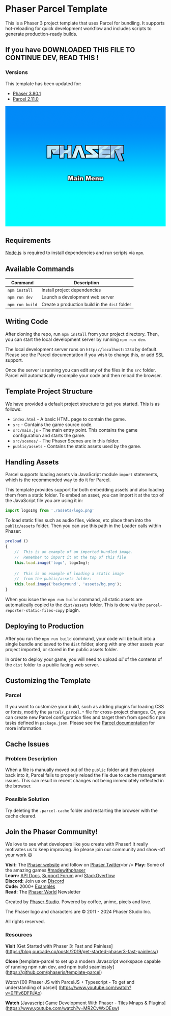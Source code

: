 # Phaser Parcel Template

This is a Phaser 3 project template that uses Parcel for bundling. It supports hot-reloading for quick development workflow and includes scripts to generate production-ready builds.

## If you have DOWNLOADED THIS FILE TO CONTINUE DEV, READ THIS ! 

<!-- 
TODO : ensure you have 'Better Comments' extension when you read this for improved readibilility. 


?PORTS: 

    
    *FRONT-END PORT: 1234:
    The front-end sever runs on PORT 1234 by default. In the case 1234 is not available, Parcel automatically chooses a random port for the server to run on. There is the CORS method of fusing both servers to run on one, but for dev purposeses , we'll the ports on individual ports. 

        *Development / Production Front-end server calls: 
        As shown in the package.json, you can start the frontend with a development call or a production call. This is a safety measure to ensure data will not be erased. 

            *Development:  
            "npm run dev": allows access to seed.js. Seed.js will clear all tables in the db if ran. This is

            *Production: 
            "npm start": allows you run the production server. 
            In the case you happen to break the forbidden rule of not running the seed.js file while in production; the seed file has a fail safe code so nothing from your database will delete. Unless you instruct otherwise in the command line. 

    *BACK-END PORT: 3000: 
        "npm run server": The backend is hard coded to run on port 3000. 
            

    *PORT: 5432: 
    -If you happen to see this port while setting up your prisma.schema (specifically during "DATABASE_URL setup, then ensure to leave it as 5432). 
        *Prisma uses PORT 5432 to communicate with the db and it listens to the Front-end on PORT 3000,  



? Getting Started with this app after cloning a Repo: 


    ? PSQL:

        
TODO   Steps: 

            1.  Create the db as it shows below with the same camel casing
                   *theArrowGame


    ? Prisma: 

        *0 install all required modules
            identify requirede modules in package.json file  


        *1. npm i --save-dev prisma@latest
            install prisma

        *2 npx prisma init
            create prisma files 


        *3. set up DATABASEURL (in /prisma.shema)         &      .env file 
            This enables the prisma.schema file 
        

        *a. 
        generator client {
                provider = "prisma-client-js"
                }

                define the database to connect to
                datasource db {
                provider = "postgresql"
                url      = env("DATABASE_URL")
            }
        

        *3.5 set up .env with the following info: 

        .env: 
                DATABASE_URL="postgresql://<your psql user>:@localhost:5432/theArrowGame"
                JWT="coolPassword"
                NODE_ENV="development"


        * Of note: 
            
            -env file goes within the main directory so backend can access it.

            -the app is set up with "theArrowGame" as the db. When creating your db i urge you to mirrow this nomenclature. It'll make things easier. 

    


    Steps:



        *4 npx prisma migrate dev --name init
            Creates the DB with defined models(Tables) that are in the schema.prisma file
            ?Run this code if you want to restructure the db (Add more rows or columns)
            ?Followed by npx prisma generate 


        *5  npx prisma db pull
            This commmand is dope! It read the Database_URL (located in the .env) and connects to the db following. It then introspects the database & translates the database schema from SQL into a prisma data model within the prisma.schema

                TODO Whenever you clone a project with prisma, you start here. 
                    Which makes sense, you need the env files to operate the project 
                ? If it is your own project copy the env file over, if not, create one. 
                WALLAH! MAGIC!
            
            
            To get the latest prisma run:
        *6 npm i @prisma/client@latest
            this command creates a node module which houses the prisma client. That node module is changed evertime the schema is modified but in order to change it you have to run the following: 

            *7 npx prisma generate
                This reads the prisma schema and generates my prisma client library within the @prisma/client node_modules


        *8 set up the enviornment and do you first prisma quiery

            *a. Import Prisma Client
            const { PrismaClient } = require('@prisma/client)
            const prisma = new PrismaClient()

            *b crud methods can be found here:
            ! https://www.prisma.io/docs/orm/prisma-client/queries/crud






-->

### Versions

This template has been updated for:

- [Phaser 3.80.1](https://github.com/phaserjs/phaser)
- [Parcel 2.11.0](https://github.com/parcel-bundler/parcel)

![screenshot](screenshot.png)

## Requirements

[Node.js](https://nodejs.org) is required to install dependencies and run scripts via `npm`.

## Available Commands

| Command | Description |
|---------|-------------|
| `npm install` | Install project dependencies |
| `npm run dev` | Launch a development web server |
| `npm run build` | Create a production build in the `dist` folder |

## Writing Code

After cloning the repo, run `npm install` from your project directory. Then, you can start the local development server by running `npm run dev`.

The local development server runs on `http://localhost:1234` by default. Please see the Parcel documentation if you wish to change this, or add SSL support.

Once the server is running you can edit any of the files in the `src` folder. Parcel will automatically recompile your code and then reload the browser.

## Template Project Structure

We have provided a default project structure to get you started. This is as follows:

- `index.html` - A basic HTML page to contain the game.
- `src` - Contains the game source code.
- `src/main.js` - The main entry point. This contains the game configuration and starts the game.
- `src/scenes/` - The Phaser Scenes are in this folder.
- `public/assets` - Contains the static assets used by the game.

## Handling Assets

Parcel supports loading assets via JavaScript module `import` statements, which is the recommended way to do it for Parcel.

This template provides support for both embedding assets and also loading them from a static folder. To embed an asset, you can import it at the top of the JavaScript file you are using it in:

```js
import logoImg from './assets/logo.png'
```

To load static files such as audio files, videos, etc place them into the `public/assets` folder. Then you can use this path in the Loader calls within Phaser:

```js
preload ()
{
    //  This is an example of an imported bundled image.
    //  Remember to import it at the top of this file
    this.load.image('logo', logoImg);

    //  This is an example of loading a static image
    //  from the public/assets folder:
    this.load.image('background', 'assets/bg.png');
}
```

When you issue the `npm run build` command, all static assets are automatically copied to the `dist/assets` folder. This is done via the `parcel-reporter-static-files-copy` plugin.

## Deploying to Production

After you run the `npm run build` command, your code will be built into a single bundle and saved to the `dist` folder, along with any other assets your project imported, or stored in the public assets folder.

In order to deploy your game, you will need to upload *all* of the contents of the `dist` folder to a public facing web server.

## Customizing the Template

### Parcel

If you want to customize your build, such as adding plugins for loading CSS or fonts, modify the `parcel/.parcel.*` file for cross-project changes. Or, you can create new Parcel configuration files and target them from specific npm tasks defined in `package.json`. Please see the [Parcel documentation](https://parceljs.org) for more information.

## Cache Issues

### Problem Description

When a file is manually moved out of the `public` folder and then placed back into it, Parcel fails to properly reload the file due to cache management issues. This can result in recent changes not being immediately reflected in the browser.

### Possible Solution

Try deleting the `.parcel-cache` folder and restarting the browser with the cache cleared.

## Join the Phaser Community!

We love to see what developers like you create with Phaser! It really motivates us to keep improving. So please join our community and show-off your work 😄

**Visit:** The [Phaser website](https://phaser.io) and follow on [Phaser Twitter](https://twitter.com/phaser_)<br />
**Play:** Some of the amazing games [#madewithphaser](https://twitter.com/search?q=%23madewithphaser&src=typed_query&f=live)<br />
**Learn:** [API Docs](https://newdocs.phaser.io), [Support Forum](https://phaser.discourse.group/) and [StackOverflow](https://stackoverflow.com/questions/tagged/phaser-framework)<br />
**Discord:** Join us on [Discord](https://discord.gg/phaser)<br />
**Code:** 2000+ [Examples](https://labs.phaser.io)<br />
**Read:** The [Phaser World](https://phaser.io/community/newsletter) Newsletter<br />

Created by [Phaser Studio](mailto:support@phaser.io). Powered by coffee, anime, pixels and love.

The Phaser logo and characters are &copy; 2011 - 2024 Phaser Studio Inc.

All rights reserved.


### Resources 


**Visit** [Get Started with Phaser 3: Fast and Painless] (https://blog.ourcade.co/posts/2019/get-started-phaser3-fast-painless/)


**Clone** [template-parcel to set up a modern Javascript workspace capable of running npm ruin dev, and npm build seamlessly] (https://github.com/phaserjs/template-parcel)

*Watch* [00 Phaser JS with ParcelJS + Typescript - To get and understanding of parcel] (https://www.youtube.com/watch?v=0FFv6DFPJAo)

**Watch** [Javascript Game Development With Phaser - Tiles Mnaps & Plugins] (https://www.youtube.com/watch?v=MR2CvWxOEsw)



